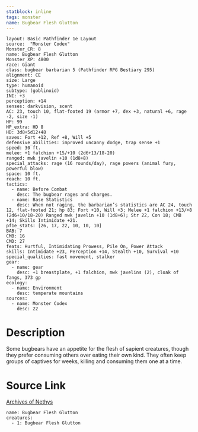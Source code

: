 ```yaml
---
statblock: inline
tags: monster
name: Bugbear Flesh Glutton
---
```

```statblock
layout: Basic Pathfinder 1e Layout
source:  "Monster Codex"
Monster_CR: 8
name: Bugbear Flesh Glutton
Monster_XP: 4800
race: Giant
class: bugbear barbarian 5 (Pathfinder RPG Bestiary 295)
alignment: CE
size: Large
type: humanoid
subtype: (goblinoid)
INI: +3
perception: +14
senses: darkvision, scent
AC: 23, touch 10, flat-footed 19 (armor +7, dex +3, natural +6, rage -2, size -1)
HP: 99
HP_extra: HD 8
HD: 3d8+5d12+48
saves: Fort +12, Ref +8, Will +5
defensive_abilities: improved uncanny dodge, trap sense +1
speed: 30 ft.
melee: +1 falchion +15/+10 (2d6+13/18-20)
ranged: mwk javelin +10 (1d8+8)
special_attacks: rage (16 rounds/day), rage powers (animal fury, powerful blow)
space: 10 ft.
reach: 10 ft.
tactics:
  - name: Before Combat
    desc: The bugbear rages and charges.
  - name: Base Statistics
    desc: When not raging, the barbarian’s statistics are AC 24, touch 12, flat-footed 21; hp 83; Fort +10, Will +3; Melee +1 falchion +13/+8 (2d6+10/18-20) Ranged mwk javelin +10 (1d8+6); Str 22, Con 18; CMB +14; Skills Intimidate +21.
pf1e_stats: [26, 17, 22, 10, 10, 10]
BAB: 7
CMB: 16
CMD: 27
feats: Hurtful, Intimidating Prowess, Pile On, Power Attack
skills: Intimidate +23, Perception +14, Stealth +10, Survival +10
special_qualities: fast movement, stalker
gear:
  - name: gear
    desc: +1 breastplate, +1 falchion, mwk javelins (2), cloak of fangs, 373 gp
ecology:
  - name: Environment
    desc: temperate mountains
sources:
  - name: Monster Codex
    desc: 22
```
# Description
Some bugbears have an appetite for the flesh of sapient creatures, though they prefer consuming others over eating their own kind. They often keep groups of captives for weeks, killing and consuming them one at a time.
# Source Link
[Archives of Nethys](https://aonprd.com/MonsterDisplay.aspx?ItemName=Bugbear%20Flesh%20Glutton)
```encounter-table
name: Bugbear Flesh Glutton
creatures:
  - 1: Bugbear Flesh Glutton
```
